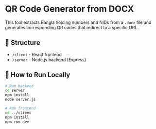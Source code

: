 # QR Code Generator from DOCX

This tool extracts Bangla holding numbers and NIDs from a `.docx` file and generates corresponding QR codes that redirect to a specific URL.

## 📁 Structure

- `/client` - React frontend
- `/server` - Node.js backend (Express)

## 🚀 How to Run Locally

```bash
# Run backend
cd server
npm install
node server.js

# Run frontend
cd ../client
npm install
npm run dev
